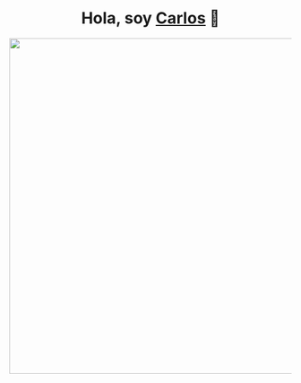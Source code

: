 <div align="center">
  <h1>Hola, soy <a href="https://aristi.dev">Carlos</a> 👋</h1>
  <img src="https://i.imgur.com/NTrNroJ.png" width="600">
</div>


<!--
**Carlosdhc10/Carlosdhc10** is a ✨ _special_ ✨ repository because its `README.md` (this file) appears on your GitHub profile.

Here are some ideas to get you started:

- 🔭 I’m currently working on ...
- 🌱 I’m currently learning ...
- 👯 I’m looking to collaborate on ...
- 🤔 I’m looking for help with ...
- 💬 Ask me about ...
- 📫 How to reach me: ...
- 😄 Pronouns: ...
- ⚡ Fun fact: ...
-->
